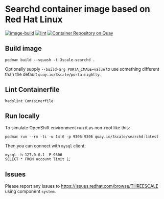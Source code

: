 # Searchd container image based on Red Hat Linux

[![image-build](https://github.com/3scale/searchd/actions/workflows/container-image-buildah.yml/badge.svg)](https://github.com/3scale/searchd/actions/workflows/container-image-buildah.yml)
[![lint](https://github.com/3scale/searchd/actions/workflows/lint.yml/badge.svg)](https://github.com/3scale/searchd/actions/workflows/lint.yml)
[![Container Repository on Quay](https://quay.io/repository/3scale/searchd/status "Container Repository on Quay")](https://quay.io/repository/3scale/searchd)

## Build image

```
podman build --squash -t 3scale-searchd .
```

Optionally supply `--build-arg PORTA_IMAGE=value` to use something different than the default `quay.io/3scale/porta:nightly`.

## Lint Containerfile

```
hadolint Containerfile
```

## Run locally

To simulate OpenShift environment run it as non-root like this:
```
podman run --rm -ti -u 14:0 -p 9306:9306 quay.io/3scale/searchd:latest
```

Then you can connect with `mysql` client:
```
mysql -h 127.0.0.1 -P 9306
SELECT * FROM account limit 1;
```

## Issues

Please report any issues to https://issues.redhat.com/browse/THREESCALE using component `system`.
